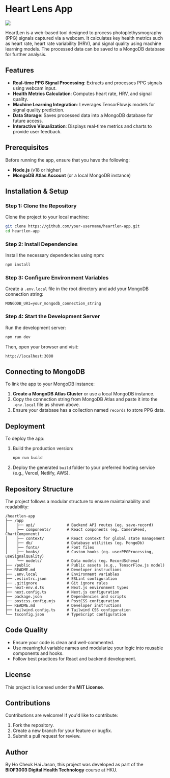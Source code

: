 # Heart Lens App

![](https://github.com/user-attachments/assets/44589cce-815d-48da-8684-f966a9af28ce)

HeartLen is a web-based tool designed to process photoplethysmography (PPG) signals captured via a webcam. It calculates key health metrics such as heart rate, heart rate variability (HRV), and signal quality using machine learning models. The processed data can be saved to a MongoDB database for further analysis.

## Features

- **Real-time PPG Signal Processing**: Extracts and processes PPG signals using webcam input.
- **Health Metrics Calculation**: Computes heart rate, HRV, and signal quality.
- **Machine Learning Integration**: Leverages TensorFlow.js models for signal quality prediction.
- **Data Storage**: Saves processed data into a MongoDB database for future access.
- **Interactive Visualization**: Displays real-time metrics and charts to provide user feedback.

## Prerequisites

Before running the app, ensure that you have the following:

- **Node.js** (v18 or higher)
- **MongoDB Atlas Account** (or a local MongoDB instance)

## Installation & Setup

### Step 1: Clone the Repository

Clone the project to your local machine:

```bash
git clone https://github.com/your-username/heartlen-app.git
cd heartlen-app
```

### Step 2: Install Dependencies

Install the necessary dependencies using npm:

```bash
npm install
```

### Step 3: Configure Environment Variables

Create a `.env.local` file in the root directory and add your MongoDB connection string:

```plaintext
MONGODB_URI=your_mongodb_connection_string
```

### Step 4: Start the Development Server

Run the development server:

```bash
npm run dev
```

Then, open your browser and visit:

```plaintext
http://localhost:3000
```

## Connecting to MongoDB

To link the app to your MongoDB instance:

1. **Create a MongoDB Atlas Cluster** or use a local MongoDB instance.
2. Copy the connection string from MongoDB Atlas and paste it into the `.env.local` file as shown above.
3. Ensure your database has a collection named `records` to store PPG data.

## Deployment

To deploy the app:

1. Build the production version:

   ```bash
   npm run build
   ```

2. Deploy the generated `build` folder to your preferred hosting service (e.g., Vercel, Netlify, AWS).

## Repository Structure

The project follows a modular structure to ensure maintainability and readability:

```
/heartlen-app
├── /app
│    ├── api/              # Backend API routes (eg. save-record)
│    ├── components/       # React components (eg. CameraFeed, ChartComponent)
│    ├── context/          # React context for global state management
│    ├── db/               # Database utilities (eg. MongoDb)
│    ├── fonts/            # Font files
│    ├── hooks/            # Custom hooks (eg. userPPGProcessing, useSignalQuality)
│    └── models/           # Data models (eg. RecordSchema)
├── /public                # Public assets (e.g., TensorFlow.js model)
├── README.md              # Developer instructions
├── .env.local             # Environment variables
├── .eslintrc.json         # ESLint configuration
├── .gitignore             # Git ignore rules
├── next-env.d.ts          # Next.js environment types
├── next.config.ts         # Next.js configuration
├── package.json           # Dependencies and scripts
├── postcss.config.mjs     # PostCSS configuration
├── README.md              # Developer instructions
├── tailwind.config.ts     # Tailwind CSS configuration
└── tsconfig.json          # TypeScript configuration
```

## Code Quality

- Ensure your code is clean and well-commented.
- Use meaningful variable names and modularize your logic into reusable components and hooks.
- Follow best practices for React and backend development.

## License

This project is licensed under the **MIT License**.

## Contributions

Contributions are welcome! If you'd like to contribute:

1. Fork the repository.
2. Create a new branch for your feature or bugfix.
3. Submit a pull request for review.

## Author

By Ho Cheuk Hai Jason, this project was developed as part of the **BIOF3003 Digital Health Technology** course at HKU.
